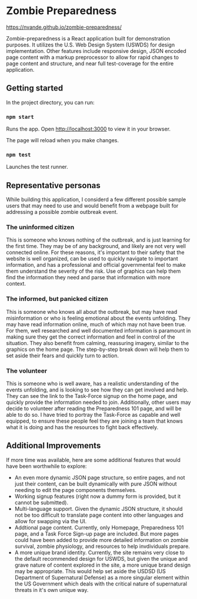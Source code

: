 # Zombie Preparedness

https://nvande.github.io/zombie-preparedness/

Zombie-preparedness is a React application built for demonstration purposes. It utilizes the U.S. Web Design System (USWDS) for design implementation. Other features include responsive design, JSON encoded page content with a markup preprocessor to allow for rapid changes to page content and structure, and near full test-coverage for the entire application.

## Getting started

In the project directory, you can run:

### `npm start`

Runs the app.
Open [http://localhost:3000](http://localhost:3000) to view it in your browser.

The page will reload when you make changes.

### `npm test`

Launches the test runner.

## Representative personas

While building this application, I considerd a few different possible sample users that may need to use and would benefit from a webpage built for addressing a possible zombie outbreak event.

### The uninformed citizen
This is someone who knows nothing of the outbreak, and is just learning for the first time. They may be of any background, and likely are not very well connected online. For these reasons, it's important to their safety that the website is well organized, can be used to quickly navigate to important information, and  has a professional and official governmental feel to make them understand the severity of the risk. Use of graphics can help them find the information they need and parse that information with more context.

### The informed, but panicked citizen
This is someone who knows all about the outbreak, but may have read misinformation or who is feeling emotional about the events unfolding. They may have read information online, much of which may not have been true. For them, well researched and well documented information is paramount in making sure they get the correct information and feel in control of the situation. They also benefit from calming, reassuring imagery, similar to the graphics on the home page. The step-by-step break down will help them to set aside their fears and quickly turn to action.

### The volunteer
This is someone who is well aware, has a realistic understanding of the events unfolding, and is looking to see how they can get involved and help. They can see the link to the Task-Force signup on the home page, and quickly provide the information needed to join. Additionally, other users may decide to volunteer after reading the Preparedness 101 page, and will be able to do so. I have tried to portray the Task-Force as capable and well equipped, to ensure these people feel they are joining a team that knows what it is doing and has the resources to fight back effectively.

## Additional Improvements

If more time was available, here are some additional features that would have been worthwhile to explore:
- An even more dynamic JSON page structure, so entire pages, and not just their content, can be built dynamically with pure JSON without needing to edit the page components themselves.
- Working signup features (right now a dummy form is provided, but it cannot be submitted).
- Multi-language support. Given the dynamic JSON structure, it should not be too difficult to translate page content into other languages and allow for swapping via the UI.
- Addtional page content. Currently, only Homepage, Preparedness 101 page, and a Task Force Sign-up page are included. But more pages could have been added to provide more detailed information on zombie survival, zombie physiology, and resources to help invdividuals prepare.
- A more unique brand identity. Currently, the site remains very close to the default recommended design for USWDS, but given the unique and grave nature of content explored in the site, a more unique brand design may be appropriate. This would help set aside the USDSD (US Department of Supernatural Defense) as a more singular element within the US Government which deals with the critical nature of supernatural threats in it's own unique way.
